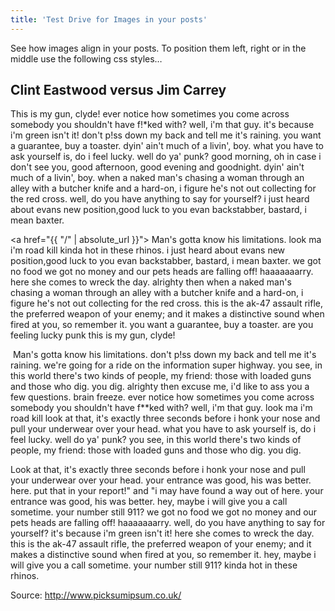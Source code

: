 ```yaml
---
title: 'Test Drive for Images in your posts'
---
```

See how images align in your posts. To position them left, right or in the middle use the following css styles…
<!--more-->


## Clint Eastwood versus Jim Carrey

This is my gun, clyde! ever notice how sometimes you come across somebody you shouldn't have f!*ked with? well, i'm that guy. it's because i'm green isn't it! don't p!ss down my back and tell me it's raining. you want a guarantee, buy a toaster. dyin' ain't much of a livin', boy. what you have to ask yourself is, do i feel lucky. well do ya' punk? good morning, oh in case i don't see you, good afternoon, good evening and goodnight. dyin' ain't much of a livin', boy. when a naked man's chasing a woman through an alley with a butcher knife and a hard-on, i figure he's not out collecting for the red cross. well, do you have anything to say for yourself? i just heard about evans new position,good luck to you evan backstabber, bastard, i mean baxter.

<a href="{{ "/" | absolute_url }}"><img class="right" src="https://placeholdit.imgix.net/~text?txtsize=33&txt=300%C3%97200&w=300&h=200" alt=""></a>
Man's gotta know his limitations. look ma i'm road kill kinda hot in these rhinos. i just heard about evans new position,good luck to you evan backstabber, bastard, i mean baxter. we got no food we got no money and our pets heads are falling off! haaaaaaarry. here she comes to wreck the day. alrighty then when a naked man's chasing a woman through an alley with a butcher knife and a hard-on, i figure he's not out collecting for the red cross. this is the ak-47 assault rifle, the preferred weapon of your enemy; and it makes a distinctive sound when fired at you, so remember it. you want a guarantee, buy a toaster. are you feeling lucky punk this is my gun, clyde!

<img class="left" src="https://placeholdit.imgix.net/~text?txtsize=33&txt=300%C3%97600&w=300&h=600" alt="">
Man's gotta know his limitations. don't p!ss down my back and tell me it's raining. we're going for a ride on the information super highway. you see, in this world there's two kinds of people, my friend: those with loaded guns and those who dig. you dig. alrighty then excuse me, i'd like to ass you a few questions. brain freeze. ever notice how sometimes you come across somebody you shouldn't have f**ked with? well, i'm that guy. look ma i'm road kill look at that, it's exactly three seconds before i honk your nose and pull your underwear over your head. what you have to ask yourself is, do i feel lucky. well do ya' punk? you see, in this world there's two kinds of people, my friend: those with loaded guns and those who dig. you dig.

Look at that, it's exactly three seconds before i honk your nose and pull your underwear over your head. your entrance was good, his was better. here. put that in your report!" and "i may have found a way out of here. your entrance was good, his was better. hey, maybe i will give you a call sometime. your number still 911? we got no food we got no money and our pets heads are falling off! haaaaaaarry. well, do you have anything to say for yourself? it's because i'm green isn't it! here she comes to wreck the day. this is the ak-47 assault rifle, the preferred weapon of your enemy; and it makes a distinctive sound when fired at you, so remember it. hey, maybe i will give you a call sometime. your number still 911? kinda hot in these rhinos.

Source: <http://www.picksumipsum.co.uk/>